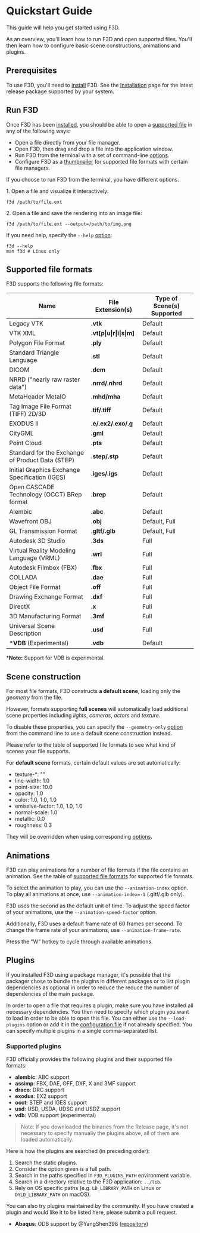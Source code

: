 # Quickstart Guide

This guide will help you get started using F3D.

As an overview, you'll learn how to run F3D and open supported files. You'll then learn how to configure basic scene constructions, animations and plugins.

## Prerequisites

To use F3D, you'll need to [install](INSTALLATION.md) F3D. See the [Installation](INSTALLATION.md) page for the latest release package supported by your system.

## Run F3D

Once F3D has been [installed](INSTALLATION.md), you should be able to open a [supported file](#supported-file-formats) in any of the following ways:

* Open a file directly from your file manager.
* Open F3D, then drag and drop a file into the application window.
* Run F3D from the terminal with a set of command-line [options](OPTIONS.md).
* Configure F3D as a [thumbnailer](DESKTOP_INTEGRATION.md) for supported file formats with certain file managers.

If you choose to run F3D from the terminal, you have different options.

1\. Open a file and visualize it interactively:

```
f3d /path/to/file.ext
```

2\. Open a file and save the rendering into an image file:

```
f3d /path/to/file.ext --output=/path/to/img.png
```

If you need help, specify the `--help` [option](OPTIONS.md):

```
f3d --help
man f3d # Linux only
```

## Supported file formats

F3D supports the following file formats:

| Name | File Extension(s) | Type of Scene(s) Supported |
| -- | -- | -- |
| Legacy VTK | **.vtk** | Default |
| VTK XML | **.vt[p\|u\|r\|i\|s\|m]** | Default |
| Polygon File Format | **.ply** | Default |
| Standard Triangle Language | **.stl** | Default |  
| DICOM | **.dcm** | Default |
| NRRD ("nearly raw raster data") | **.nrrd/.nhrd** | Default |
| MetaHeader MetaIO | **.mhd/mha** | Default |
| Tag Image File Format (TIFF) 2D/3D | **.tif/.tiff** | Default |
| EXODUS II | **.e/.ex2/.exo/.g** | Default |
| CityGML | **.gml** | Default |
| Point Cloud | **.pts** | Default |
| Standard for the Exchange of Product Data (STEP) | **.step/.stp** | Default |
| Initial Graphics Exchange Specification (IGES) | **.iges/.igs** | Default |
| Open CASCADE Technology (OCCT) BRep format | **.brep** | Default |
| Alembic | **.abc** | Default |
| Wavefront OBJ | **.obj** | Default, Full |
| GL Transmission Format | **.gltf/.glb** | Default, Full |
| Autodesk 3D Studio | **.3ds** | Full |
| Virtual Reality Modeling Language (VRML) | **.wrl** | Full |
| Autodesk Filmbox (FBX) | **.fbx** | Full |
| COLLADA | **.dae** | Full |
| Object File Format | **.off** | Full |
| Drawing Exchange Format | **.dxf** | Full |
| DirectX | **.x** | Full |
| 3D Manufacturing Format | **.3mf** | Full |
| Universal Scene Description | **.usd** | Full |
| \***VDB** (Experimental) | **.vdb** | Default |

\***Note:** Support for VDB is experimental.

## Scene construction

For most file formats, F3D constructs **a default scene**, loading only the *geometry* from the file.

However, formats supporting **full scenes** will automatically load additional scene properties including *lights*, *cameras*, *actors* and *texture*.

To disable these properties, you can specify the `--geometry-only` [option](OPTIONS.md) from the command line to use a default scene construction instead.

Please refer to the table of supported file formats to see what kind of scenes your file supports.

For **default scene** formats, certain default values are set automatically:
 - texture-*: ""
 - line-width: 1.0
 - point-size: 10.0
 - opacity: 1.0
 - color: 1.0, 1.0, 1.0
 - emissive-factor: 1.0, 1.0, 1.0
 - normal-scale: 1.0
 - metallic: 0.0
 - roughness: 0.3

They will be overridden when using corresponding [options](OPTIONS.md).

## Animations

F3D can play animations for a number of file formats if the file contains an animation. See the table of [supported file formats](#supported-file-formats) for supported file formats.

To select the animation to play, you can use the `--animation-index` option. To play all animations at once, use `--animation-index=-1` (.gltf/.glb only).

F3D uses the second as the default unit of time. To adjust the speed factor of your animations, use the `--animation-speed-factor` option. 

Additionally, F3D uses a default frame rate of 60 frames per second. To change the frame rate of your animations, use `--animation-frame-rate`. 

Press the "W" hotkey to cycle through available animations.

## Plugins

If you installed F3D using a package manager, it's possible that the packager chose to bundle the plugins in different packages or to list plugin dependencies as optional in order to reduce the reduce the number of dependencies of the main package.

In order to open a file that requires a plugin, make sure you have installed all necessary dependencies. You then need to specify which plugin you want to load in order to be able to open this file. You can either use the `--load-plugins` option or add it in the [configuration file](CONFIGURATION_FILE.md) if not already specified. You can specify multiple plugins in a single comma-separated list.

### Supported plugins

F3D officially provides the following plugins and their supported file formats:

- **alembic**: ABC support
- **assimp**: FBX, DAE, OFF, DXF, X and 3MF support
- **draco**: DRC support
- **exodus**: EX2 support
- **occt**: STEP and IGES support
- **usd**: USD, USDA, UDSC and USDZ support
- **vdb**: VDB support (experimental)

> Note: If you downloaded the binaries from the Release page, it's not necessary to specify manually the plugins above, all of them are loaded automatically.

Here is how the plugins are searched (in preceding order):
1. Search the static plugins.
2. Consider the option given is a full path.
3. Search in the paths specified in `F3D_PLUGINS_PATH` environment variable.
4. Search in a directory relative to the F3D application: `../lib`.
5. Rely on OS specific paths (e.g. `LD_LIBRARY_PATH` on Linux or `DYLD_LIBRARY_PATH` on macOS).

You can also try plugins maintained by the community. If you have created a plugin and would like it to be listed here, please submit a pull request.

- **Abaqus**: ODB support by @YangShen398 ([repository](https://github.com/YangShen398/F3D-ODB-Reader-Plugin))

